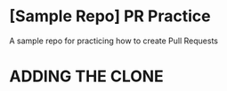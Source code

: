 # [Sample Repo] PR Practice
A sample repo for practicing how to create Pull Requests

# ADDING THE CLONE
